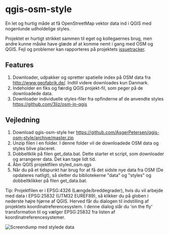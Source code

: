 qgis-osm-style
==============

En let og hurtig måde at få OpenStreetMap vektor data ind i QGIS med nogenlunde udholdelige styles.

Projektet er hurtigt strikket sammen til eget og kollegaernes brug, men andre kunne måske have glæde af at komme nemt i gang med OSM og QGIS. Fejl og problemer kan rapporteres på projektets [issuetracker](https://github.com/AsgerPetersen/qgis-osm-style/issues).

Features
--------------
1.  Downloader, udpakker og opretter spatielle index på OSM data fra http://www.geofabrik.de/. Indtil videre downloades kun Danmark.
2.  Indeholder en fiks og færdig QGIS projekt-fil, som peger på de downloadede data.
3.  Downloader individuelle styles-filer fra opfinderne af de anvendte styles https://github.com/3liz/osm-in-qgis

Vejledning
--------------
1.  Download qgis-osm-style her https://github.com/AsgerPetersen/qgis-osm-style/archive/master.zip
2.  Unzip filen i en folder. I denne folder vil de downloadede OSM data og styles blive placeret.
3.  Dobbeltklik på filen get_data.bat. Dette starter et script, som downloader og arrangerer data. Det kan tage lidt tid.
4.  Åbn QGIS projektfilen styled_osm.qgs
5.  Når du på et tidspunkt har brug for at få det sidste nye data fra OSM (De opdateres natligt), så sletter du bibliotekerne "data" og "styles" og dobbeltklikker på filen get_data.bat.

Tip: Projektfilen er i EPSG:4326 (Længde/breddegrader), hvis du vil arbejde med data i EPSG:25832 (UTM32 EUREF89), så klikker du på globen i nederste højre hjørne af QGIS. Herved får du dialogen til indstilling af projektets koordinatreferencesystem. I denne dialog slår du 'on the fly' transformation til og vælger EPSG:25832 fra listen af koordinatreferencesystemer.

![Screendump med stylede data](https://github.com/AsgerPetersen/qgis-osm-style/raw/readme-content/img/screendump.png)
